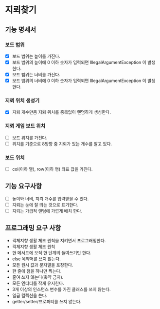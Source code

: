 # 지뢰찾기

## 기능 명세서
### 보드 범위
- [x] 보드 범위는 높이를 가진다.
- [x] 보드 범위의 높이에 0 이하 숫자가 입력되면 IllegalArgumentException 이 발생한다.
- [x] 보드 범위는 너비를 가진다.
- [x] 보드 범위의 너비에 0 이하 숫자가 입력되면 IllegalArgumentException 이 발생한다.

### 지뢰 위치 생성기
- [x] 지뢰 개수만큼 지뢰 위치를 중복없이 랜덤하게 생성한다.

### 지뢰 게임 보드 위치
- [ ] 보드 위치를 가진다.
- [ ] 위치를 기준으로 8방향 중 지뢰가 있는 개수를 알고 있다.

### 보드 위치
- [ ] col(이하 열), row(이하 행) 좌표 값을 가진다.

## 기능 요구사항
- [ ] 높이와 너비, 지뢰 개수를 입력받을 수 있다.
- [ ] 지뢰는 눈에 잘 띄는 것으로 표기한다.
- [ ] 지뢰는 가급적 랜덤에 가깝게 배치 한다.

## 프로그래밍 요구 사항
- 객체지향 생활 체조 원칙을 지키면서 프로그래밍한다.
- 객체지향 생활 체조 원칙
- 한 메서드에 오직 한 단계의 들여쓰기만 한다.
- else 예약어를 쓰지 않는다.
- 모든 원시 값과 문자열을 포장한다.
- 한 줄에 점을 하나만 찍는다.
- 줄여 쓰지 않는다(축약 금지).
- 모든 엔티티를 작게 유지한다.
- 3개 이상의 인스턴스 변수를 가진 클래스를 쓰지 않는다.
- 일급 컬렉션을 쓴다.
- getter/setter/프로퍼티를 쓰지 않는다.

